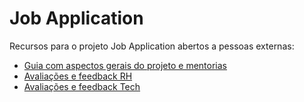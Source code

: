 # Job Application

Recursos para o projeto Job Application abertos a pessoas externas:

- [Guia com aspectos gerais do projeto e mentorias](./00-context/README.pt-BR.md)
- [Avaliações e feedback RH](./01-hr-mentoring/interviewer-guide/README.pt-BR.md)
- [Avaliações e feedback Tech](./02-tech-mentoring/interviewer-guide/README.pt-BR.md)
